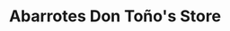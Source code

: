 ---
title: "Abarrotes Don Toño's Store"
url: /guadalajara/abarrotes-don-tonos-store/
shop: Lebensmittel
---